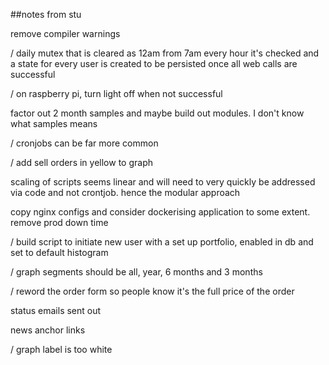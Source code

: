 ##notes from stu

remove compiler warnings

/ daily mutex that is cleared as 12am from 7am every hour it's checked and a state for every user is created to be persisted once all web calls are successful

/ on raspberry pi, turn light off when not successful 

factor out 2 month samples and maybe build out modules. I don't know what samples means

 / cronjobs can be far more common

/ add sell orders in yellow to graph

scaling of scripts seems linear and will need to very quickly be addressed via code and not crontjob. hence the modular approach

copy nginx configs and consider dockerising application to some extent. remove prod down time

/ build script to initiate new user with a set up portfolio, enabled in db and set to default histogram

/ graph segments should be all, year, 6 months and 3 months

/ reword the order form so people know it's the full price of the order

status emails sent out

news anchor links

/ graph label is too white
